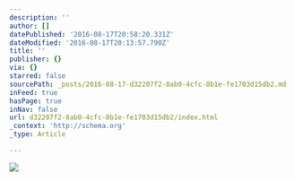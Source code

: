 ```yaml
---
description: ''
author: []
datePublished: '2016-08-17T20:58:20.331Z'
dateModified: '2016-08-17T20:13:57.790Z'
title: ''
publisher: {}
via: {}
starred: false
sourcePath: _posts/2016-08-17-d32207f2-8ab0-4cfc-8b1e-fe1703d15db2.md
inFeed: true
hasPage: true
inNav: false
url: d32207f2-8ab0-4cfc-8b1e-fe1703d15db2/index.html
_context: 'http://schema.org'
_type: Article

---
```

![](https://the-grid-user-content.s3-us-west-2.amazonaws.com/7bbcecb7-eb39-491c-bb8e-952d125c2350.jpg)